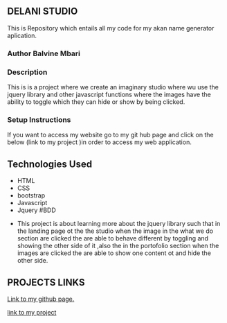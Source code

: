 ## DELANI STUDIO
This is Repository which entails all my code for my akan name generator  aplication.
### Author Balvine Mbari
### Description
This is is a project where we create an imaginary studio where wu use the jquery library and other javascript  functions where the images have the ability to toggle which they can hide or show by being clicked.
### Setup Instructions
If you want to access my website go to my git hub page and click on the  below (link  to my project )in order to access my web application.
## Technologies Used
* HTML
* CSS
* bootstrap
* Javascript
* Jquery
#BDD
- This project is about learning more about the jquery library such that in the landing page ot the the studio when the image in the what we do section are clicked the are able to behave different by toggling and showing the other side of it ,also the in the portofolio section when the images are clicked the are able to show one content ot and hide the other side.
## PROJECTS LINKS
[Link to my github page. ](https://github.com/Balvine/Delani-studio)

[link to my project]()

